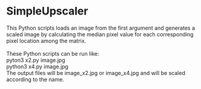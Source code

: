 # SimpleUpscaler
This Python scripts loads an image from the first argument and generates a scaled image by calculating the median pixel value for each corresponding pixel location among the matrix.<br /><br />
These Python scripts can be run like:<br />
pyton3 x2.py image.jpg<br />
python3 x4.py image.jpg<br />
The output files will be image_x2.jpg or image_x4.jpg and will be scaled according to the name.
